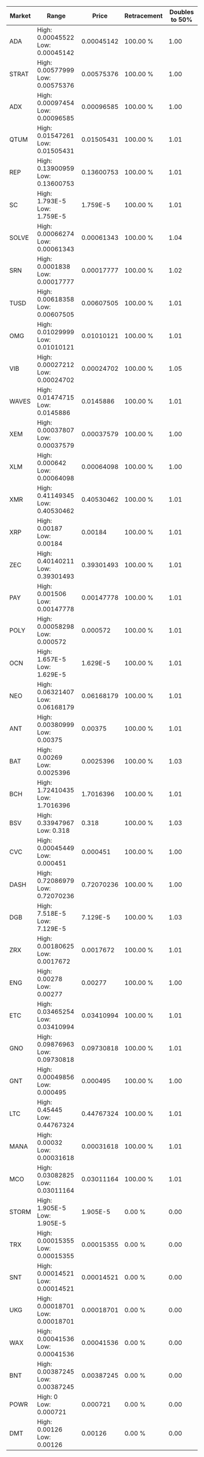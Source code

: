 | Market | Range | Price| Retracement | Doubles to 50% |
| --- | --- | --- | --- | --- |
| ADA | High: 0.00045522<br />Low: 0.00045142 | 0.00045142 | 100.00 % | 1.00 |
| STRAT | High: 0.00577999<br />Low: 0.00575376 | 0.00575376 | 100.00 % | 1.00 |
| ADX | High: 0.00097454<br />Low: 0.00096585 | 0.00096585 | 100.00 % | 1.00 |
| QTUM | High: 0.01547261<br />Low: 0.01505431 | 0.01505431 | 100.00 % | 1.01 |
| REP | High: 0.13900959<br />Low: 0.13600753 | 0.13600753 | 100.00 % | 1.01 |
| SC | High: 1.793E-5<br />Low: 1.759E-5 | 1.759E-5 | 100.00 % | 1.01 |
| SOLVE | High: 0.00066274<br />Low: 0.00061343 | 0.00061343 | 100.00 % | 1.04 |
| SRN | High: 0.0001838<br />Low: 0.00017777 | 0.00017777 | 100.00 % | 1.02 |
| TUSD | High: 0.00618358<br />Low: 0.00607505 | 0.00607505 | 100.00 % | 1.01 |
| OMG | High: 0.01029999<br />Low: 0.01010121 | 0.01010121 | 100.00 % | 1.01 |
| VIB | High: 0.00027212<br />Low: 0.00024702 | 0.00024702 | 100.00 % | 1.05 |
| WAVES | High: 0.01474715<br />Low: 0.0145886 | 0.0145886 | 100.00 % | 1.01 |
| XEM | High: 0.00037807<br />Low: 0.00037579 | 0.00037579 | 100.00 % | 1.00 |
| XLM | High: 0.000642<br />Low: 0.00064098 | 0.00064098 | 100.00 % | 1.00 |
| XMR | High: 0.41149345<br />Low: 0.40530462 | 0.40530462 | 100.00 % | 1.01 |
| XRP | High: 0.00187<br />Low: 0.00184 | 0.00184 | 100.00 % | 1.01 |
| ZEC | High: 0.40140211<br />Low: 0.39301493 | 0.39301493 | 100.00 % | 1.01 |
| PAY | High: 0.001506<br />Low: 0.00147778 | 0.00147778 | 100.00 % | 1.01 |
| POLY | High: 0.00058298<br />Low: 0.000572 | 0.000572 | 100.00 % | 1.01 |
| OCN | High: 1.657E-5<br />Low: 1.629E-5 | 1.629E-5 | 100.00 % | 1.01 |
| NEO | High: 0.06321407<br />Low: 0.06168179 | 0.06168179 | 100.00 % | 1.01 |
| ANT | High: 0.00380999<br />Low: 0.00375 | 0.00375 | 100.00 % | 1.01 |
| BAT | High: 0.00269<br />Low: 0.0025396 | 0.0025396 | 100.00 % | 1.03 |
| BCH | High: 1.72410435<br />Low: 1.7016396 | 1.7016396 | 100.00 % | 1.01 |
| BSV | High: 0.33947967<br />Low: 0.318 | 0.318 | 100.00 % | 1.03 |
| CVC | High: 0.00045449<br />Low: 0.000451 | 0.000451 | 100.00 % | 1.00 |
| DASH | High: 0.72086979<br />Low: 0.72070236 | 0.72070236 | 100.00 % | 1.00 |
| DGB | High: 7.518E-5<br />Low: 7.129E-5 | 7.129E-5 | 100.00 % | 1.03 |
| ZRX | High: 0.00180625<br />Low: 0.0017672 | 0.0017672 | 100.00 % | 1.01 |
| ENG | High: 0.00278<br />Low: 0.00277 | 0.00277 | 100.00 % | 1.00 |
| ETC | High: 0.03465254<br />Low: 0.03410994 | 0.03410994 | 100.00 % | 1.01 |
| GNO | High: 0.09876963<br />Low: 0.09730818 | 0.09730818 | 100.00 % | 1.01 |
| GNT | High: 0.00049856<br />Low: 0.000495 | 0.000495 | 100.00 % | 1.00 |
| LTC | High: 0.45445<br />Low: 0.44767324 | 0.44767324 | 100.00 % | 1.01 |
| MANA | High: 0.00032<br />Low: 0.00031618 | 0.00031618 | 100.00 % | 1.01 |
| MCO | High: 0.03082825<br />Low: 0.03011164 | 0.03011164 | 100.00 % | 1.01 |
| STORM | High: 1.905E-5<br />Low: 1.905E-5 | 1.905E-5 | 0.00 % | 0.00 |
| TRX | High: 0.00015355<br />Low: 0.00015355 | 0.00015355 | 0.00 % | 0.00 |
| SNT | High: 0.00014521<br />Low: 0.00014521 | 0.00014521 | 0.00 % | 0.00 |
| UKG | High: 0.00018701<br />Low: 0.00018701 | 0.00018701 | 0.00 % | 0.00 |
| WAX | High: 0.00041536<br />Low: 0.00041536 | 0.00041536 | 0.00 % | 0.00 |
| BNT | High: 0.00387245<br />Low: 0.00387245 | 0.00387245 | 0.00 % | 0.00 |
| POWR | High: 0<br />Low: 0.000721 | 0.000721 | 0.00 % | 0.00 |
| DMT | High: 0.00126<br />Low: 0.00126 | 0.00126 | 0.00 % | 0.00 |
